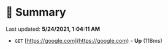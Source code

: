 # 📖 Summary
Last updated: **5/24/2021, 1:04:11 AM**

- `GET` [https://google.com](https://google.com) - **Up** (118ms)
